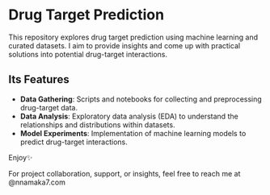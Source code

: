 # Drug Target Prediction

This repository explores drug target prediction using machine learning and curated datasets. I aim to provide insights and come up with practical solutions into potential drug-target interactions.

## Its Features
- **Data Gathering**: Scripts and notebooks for collecting and preprocessing drug-target data.
- **Data Analysis**: Exploratory data analysis (EDA) to understand the relationships and distributions within datasets.
- **Model Experiments**: Implementation of machine learning models to predict drug-target interactions.

Enjoy✨

For project collaboration, support, or insights, feel free to reach me at @nnamaka7.com
